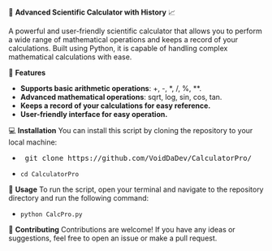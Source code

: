 🧮 **Advanced Scientific Calculator with History** 📈

A powerful and user-friendly scientific calculator that allows you to perform a wide range of mathematical operations and keeps a record of your calculations. Built using Python, it is capable of handling complex mathematical calculations with ease.

🚀 **Features**

- **Supports basic arithmetic operations**: +, -, *, /, %, **.
- **Advanced mathematical operations**: sqrt, log, sin, cos, tan.
- **Keeps a record of your calculations for easy reference.**
- **User-friendly interface for easy operation.**

💻 **Installation**
You can install this script by cloning the repository to your local machine:
- <pre> git clone https://github.com/VoidDaDev/CalculatorPro/ </pre>
- ``cd CalculatorPro``

🔨 **Usage**
To run the script, open your terminal and navigate to the repository directory and run the following command:
- ``python CalcPro.py``

🤝 **Contributing**
Contributions are welcome! If you have any ideas or suggestions, feel free to open an issue or make a pull request.
